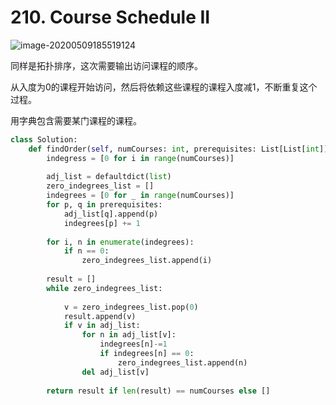 # 210. Course Schedule II

![image-20200509185519124](../../../.assert/image-20200509185519124.png)

同样是拓扑排序，这次需要输出访问课程的顺序。

从入度为0的课程开始访问，然后将依赖这些课程的课程入度减1，不断重复这个过程。

用字典包含需要某门课程的课程。

~~~python
class Solution:
    def findOrder(self, numCourses: int, prerequisites: List[List[int]]) -> List[int]:
        indegress = [0 for i in range(numCourses)]
        
        adj_list = defaultdict(list)
        zero_indegrees_list = []
        indegrees = [0 for _ in range(numCourses)]
        for p, q in prerequisites:
            adj_list[q].append(p)
            indegrees[p] += 1
        
        for i, n in enumerate(indegrees):
            if n == 0:
                zero_indegrees_list.append(i)
            
        result = []
        while zero_indegrees_list:
            
            v = zero_indegrees_list.pop(0)
            result.append(v)
            if v in adj_list:
                for n in adj_list[v]:
                    indegrees[n]-=1
                    if indegrees[n] == 0:
                        zero_indegrees_list.append(n)
                del adj_list[v]
        
        return result if len(result) == numCourses else []
~~~

